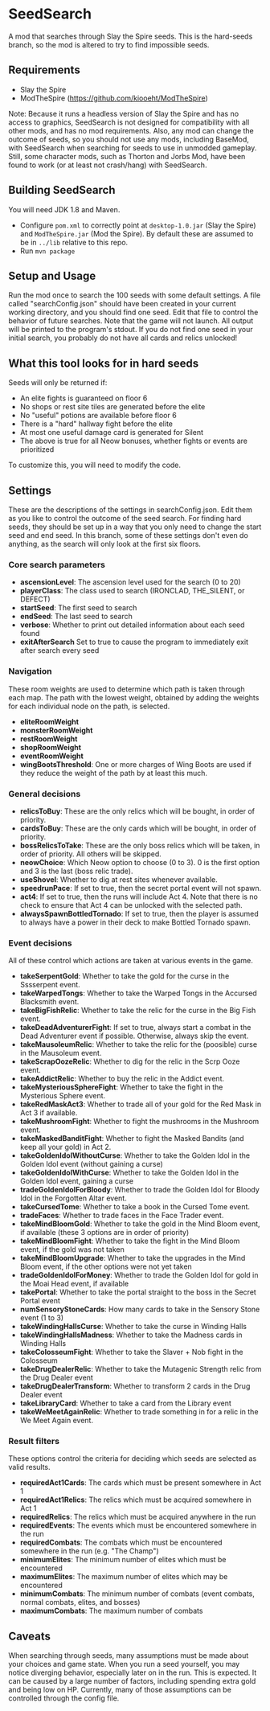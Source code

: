 # SeedSearch
A mod that searches through Slay the Spire seeds. This is the hard-seeds branch, so the mod is altered to try to find impossible seeds.

## Requirements

* Slay the Spire
* ModTheSpire (https://github.com/kiooeht/ModTheSpire)

Note: Because it runs a headless version of Slay the Spire and has no access to graphics, SeedSearch is not designed for compatibility with all other mods, and has no mod requirements. Also, any mod can change the outcome of seeds, so you should not use any mods, including BaseMod, with SeedSearch when searching for seeds to use in unmodded gameplay. Still, some character mods, such as Thorton and Jorbs Mod, have been found to work (or at least not crash/hang) with SeedSearch.

## Building SeedSearch

You will need JDK 1.8 and Maven.
* Configure `pom.xml` to correctly point at `desktop-1.0.jar` (Slay the Spire) and `ModTheSpire.jar` (Mod the Spire). By default these are assumed to be in `../lib` relative to this repo.
* Run `mvn package`

## Setup and Usage

Run the mod once to search the 100 seeds with some default settings. A file called "searchConfig.json" should have been created in your current working directory, and you should find one seed. Edit that file to control the behavior of future searches. Note that the game will not launch. All output will be printed to the program's stdout. If you do not find one seed in your initial search, you probably do not have all cards and relics unlocked!

## What this tool looks for in hard seeds

Seeds will only be returned if:
* An elite fights is guaranteed on floor 6
* No shops or rest site tiles are generated before the elite
* No "useful" potions are available before floor 6
* There is a "hard" hallway fight before the elite
* At most one useful damage card is generated for Silent
* The above is true for all Neow bonuses, whether fights or events are prioritized

To customize this, you will need to modify the code.

## Settings

These are the descriptions of the settings in searchConfig.json. Edit them as you like to control the outcome of the seed search. For finding hard seeds, they should be set up in a way that you only need to change the start seed and end seed. In this branch, some of these settings don't even do anything, as the search will only look at the first six floors.


### Core search parameters

* **ascensionLevel**: The ascension level used for the search (0 to 20)
* **playerClass**: The class used to search (IRONCLAD, THE_SILENT, or DEFECT)
* **startSeed**: The first seed to search
* **endSeed**: The last seed to search
* **verbose**: Whether to print out detailed information about each seed found
* **exitAfterSearch** Set to true to cause the program to immediately exit after search every seed

### Navigation

These room weights are used to determine which path is taken through each map. The path with the lowest weight, obtained by adding the weights for each individual node on the path, is selected.

* **eliteRoomWeight**
* **monsterRoomWeight**
* **restRoomWeight**
* **shopRoomWeight**
* **eventRoomWeight**
* **wingBootsThreshold**: One or more charges of Wing Boots are used if they reduce the weight of the path by at least this much.

### General decisions

* **relicsToBuy**: These are the only relics which will be bought, in order of priority.
* **cardsToBuy**: These are the only cards which will be bought, in order of priority.
* **bossRelicsToTake**: These are the only boss relics which will be taken, in order of priority. All others will be skipped.
* **neowChoice**: Which Neow option to choose (0 to 3). 0 is the first option and 3 is the last (boss relic trade).
* **useShovel**: Whether to dig at rest sites whenever available.
* **speedrunPace**: If set to true, then the secret portal event will not spawn.
* **act4**: If set to true, then the runs will include Act 4. Note that there is no check to ensure that Act 4 can be unlocked with the selected path.
* **alwaysSpawnBottledTornado**: If set to true, then the player is assumed to always have a power in their deck to make Bottled Tornado spawn.

### Event decisions

All of these control which actions are taken at various events in the game.

* **takeSerpentGold**: Whether to take the gold for the curse in the Sssserpent event.
* **takeWarpedTongs**: Whether to take the Warped Tongs in the Accursed Blacksmith event.
* **takeBigFishRelic**: Whether to take the relic for the curse in the Big Fish event.
* **takeDeadAdventurerFight**: If set to true, always start a combat in the Dead Adventurer event if possible. Otherwise, always skip the event.
* **takeMausoleumRelic**: Whether to take the relic for the (poosible) curse in the Mausoleum event.
* **takeScrapOozeRelic**: Whether to dig for the relic in the Scrp Ooze event.
* **takeAddictRelic**: Whether to buy the relic in the Addict event.
* **takeMysteriousSphereFight**: Whether to take the fight in the Mysterious Sphere event.
* **takeRedMaskAct3**: Whether to trade all of your gold for the Red Mask in Act 3 if available.
* **takeMushroomFight**: Whether to fight the mushrooms in the Mushroom event.
* **takeMaskedBanditFight**: Whether to fight the Masked Bandits (and keep all your gold) in Act 2.
* **takeGoldenIdolWithoutCurse**: Whether to take the Golden Idol in the Golden Idol event (without gaining a curse)
* **takeGoldenIdolWithCurse**: Whether to take the Golden Idol in the Golden Idol event, gaining a curse
* **tradeGoldenIdolForBloody**: Whether to trade the Golden Idol for Bloody Idol in the Forgotten Altar event.
* **takeCursedTome**: Whether to take a book in the Cursed Tome event.
* **tradeFaces**: Whether to trade faces in the Face Trader event.
* **takeMindBloomGold**: Whether to take the gold in the Mind Bloom event, if available (these 3 options are in order of priority)
* **takeMindBloomFight**: Whether to take the fight in the Mind Bloom event, if the gold was not taken
* **takeMindBloomUpgrade**: Whether to take the upgrades in the Mind Bloom event, if the other options were not yet taken
* **tradeGoldenIdolForMoney**: Whether to trade the Golden Idol for gold in the Moai Head event, if available
* **takePortal**: Whether to take the portal straight to the boss in the Secret Portal event
* **numSensoryStoneCards**: How many cards to take in the Sensory Stone event (1 to 3)
* **takeWindingHallsCurse**: Whether to take the curse in Winding Halls
* **takeWindingHallsMadness**: Whether to take the Madness cards in Winding Halls
* **takeColosseumFight**: Whether to take the Slaver + Nob fight in the Colosseum
* **takeDrugDealerRelic**: Whether to take the Mutagenic Strength relic from the Drug Dealer event
* **takeDrugDealerTransform**: Whether to transform 2 cards in the Drug Dealer event
* **takeLibraryCard**: Whether to take a card from the Library event
* **takeWeMeetAgainRelic**: Whether to trade something in for a relic in the We Meet Again event.

### Result filters

These options control the criteria for deciding which seeds are selected as valid results.

* **requiredAct1Cards**: The cards which must be present somewhere in Act 1
* **requiredAct1Relics**: The relics which must be acquired somewhere in Act 1
* **requiredRelics**: The relics which must be acquired anywhere in the run
* **requiredEvents**: The events which must be encountered somewhere in the run
* **requiredCombats**: The combats which must be encountered somewhere in the run (e.g. "The Champ")
* **minimumElites**: The minimum number of elites which must be encountered
* **maximumElites**: The maximum number of elites which may be encountered
* **minimumCombats**: The minimum number of combats (event combats, normal combats, elites, and bosses)
* **maximumCombats**: The maximum number of combats

## Caveats

When searching through seeds, many assumptions must be made about your choices and game state. When you run a seed yourself, you may notice diverging behavior, especially later on in the run. This is expected. It can be caused by a large number of factors, including spending extra gold and being low on HP. Currently, many of those assumptions can be controlled through the config file.


